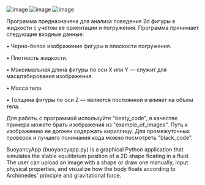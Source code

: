 ![image](https://github.com/user-attachments/assets/3da6cef2-4ff0-4813-9a21-471bb7f10bf9)
![image](https://github.com/user-attachments/assets/ff433989-8a86-488e-bbf5-69b431dfc2ca)
![image](https://github.com/user-attachments/assets/de0b5790-057d-4632-97e7-7759ea424652)

Программа предназначена для анализа поведения 2d фигуры в жидкости с учетом ее ориентации и погружения.
Программа принимает следующие входные данные:

• Черно-белое изображение фигуры в плоскости погружения. 

• Плотность жидкости. 

• Максимальная длина фигуры по оси X или Y — служит для масштабирования изображения.

• Масса тела. 

• Толщина фигуры по оси Z — является постоянной и влияет на объем тела. 


Для работы с программой используйте "beaty_code", в качестве примера можете брать изображения из "example_of_images". Путь к изображению не должен содержать кириллицу. 
Для промежуточных проверок и лучшего понимания кода можно посмотреть "black_code".

BuoyancyApp (buoyancyapp.py) is a graphical Python application that simulates the stable equilibrium position of a 2D shape floating in a fluid. The user can upload an image with a shape or draw one manually, input physical properties, and visualize how the body floats according to Archimedes' principle and gravitational force.
